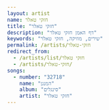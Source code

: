 ```yaml
---
layout: artist
name: חזקי טאלר
title: "חזקי טאלר"
description: "דף האמן חזקי טאלר"
keywords: "שירים, מוזיקה, חזקי טאלר"
permalink: /artists/חזקי-טאלר
redirect_from:
  - /artists/list/חזקי טאלר
  - /artists/חזקי-טאלר/
songs:
  - number: "32718"
    name: "המנגן"
    album: "סינגלים"
    artist: "חזקי טאלר"
---
```

